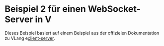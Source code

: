 # Beispiel 2 für einen WebSocket-Server in V

Dieses Beispiel basiert auf einem Beispiel aus der offizielen Dokumentation zu VLang e[client-server](https://github.com/vlang/v/tree/master/examples/websocket/client-server).
